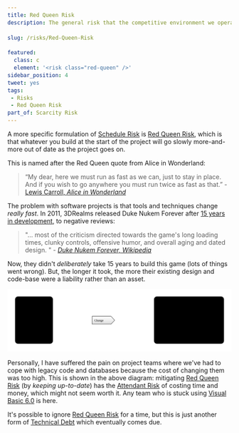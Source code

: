 ```yaml
---
title: Red Queen Risk
description: The general risk that the competitive environment we operate within changes over time.

slug: /risks/Red-Queen-Risk

featured: 
  class: c
  element: '<risk class="red-queen" />'
sidebar_position: 4
tweet: yes
tags: 
 - Risks
 - Red Queen Risk
part_of: Scarcity Risk
---
```


<RiskIntro fm={frontMatter} />

A more specific formulation of [Schedule Risk](/tags/Schedule-Risk) is [Red Queen Risk](/tags/Red-Queen-Risk), which is that whatever you build at the start of the project will go slowly more-and-more out of date as the project goes on. <!-- tweet-end --> 

This is named after the Red Queen quote from Alice in Wonderland:  

> “My dear, here we must run as fast as we can, just to stay in place. And if you wish to go anywhere you must run twice as fast as that.”  - [Lewis Carroll, _Alice in Wonderland_](https://www.goodreads.com/quotes/458856-my-dear-here-we-must-run-as-fast-as-we)

The problem with software projects is that tools and techniques change _really fast_.  In 2011, 3DRealms released Duke Nukem Forever after [15 years in development](https://en.wikipedia.org/wiki/Duke_Nukem_Forever), to negative reviews:  

> "... most of the criticism directed towards the game's long loading times, clunky controls, offensive humor, and overall aging and dated design. " - _[Duke Nukem Forever, Wikipedia](https://en.wikipedia.org/wiki/Duke_Nukem_Forever)_

Now, they didn't _deliberately_ take 15 years to build this game (lots of things went wrong).  But, the longer it took, the more their existing design and code-base were a liability rather than an asset. 

![Red Queen Risk](/img/generated/risks/scarcity/red-queen-risk.svg)

Personally, I have suffered the pain on project teams where we've had to cope with legacy code and databases because the cost of changing them was too high.  This is shown in the above diagram:  mitigating [Red Queen Risk](/tags/Red-Queen-Risk) (by _keeping up-to-date_) has the [Attendant Risk](/tags/Attendant-Risk) of costing time and money, which might not seem worth it.  Any team who is stuck using [Visual Basic 6.0](https://en.wikipedia.org/wiki/Visual_Basic) is here.   

It's possible to ignore [Red Queen Risk](/tags/Red-Queen-Risk) for a time, but this is just another form of [Technical Debt](/tags/Complexity-Risk) which eventually comes due.  
